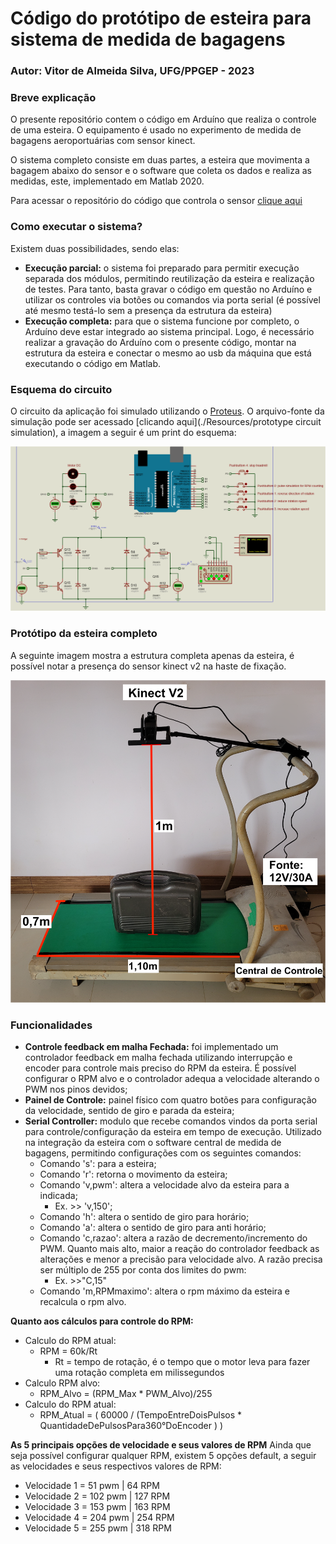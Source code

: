 # Código do protótipo de esteira para sistema de medida de bagagens

### Autor: Vitor de Almeida Silva, UFG/PPGEP - 2023

### Breve explicação

O presente repositório contem o código em Arduíno que realiza o controle de uma esteira. O equipamento é usado no experimento de medida de bagagens aeroportuárias com sensor kinect. 

O sistema completo consiste em duas partes, a esteira que movimenta a bagagem abaixo do sensor e o software que coleta os dados e realiza as medidas, este, implementado em Matlab 2020. 

Para acessar o repositório do código que controla o sensor [clique aqui](https://github.com/Vitor0534/Get_obj_dimensions_Kinect/tree/feat_Interface)

### Como executar o sistema?

Existem duas possibilidades, sendo elas:

* <b>Execução parcial:</b> o sistema foi preparado para permitir execução separada dos módulos, permitindo reutilização da esteira e realização de testes. Para tanto, basta gravar o código em questão no Arduíno e utilizar os controles via botões ou comandos via porta serial (é possível até mesmo testá-lo sem a presença da estrutura da esteira)
* <b>Execução completa:</b> para que o sistema funcione por completo, o Arduíno deve estar integrado ao sistema principal. Logo, é necessário realizar a gravação do Arduíno com o presente código, montar na estrutura da esteira e conectar o mesmo ao usb da máquina que está executando o código em Matlab.

### Esquema do circuito

O circuito da aplicação foi simulado utilizando o [Proteus](https://www.labcenter.com/). O arquivo-fonte da simulação pode ser acessado [clicando aqui](./Resources/prototype circuit simulation), a imagem a seguir é um print do esquema:

![CircuitSchema](./Resources/CircuitSchema.png)


### Protótipo da esteira completo

A seguinte imagem mostra a estrutura completa apenas da esteira, é possível notar a presença do sensor kinect v2 na haste de fixação.

![prototipoEsteira](./Resources/prototipoEsteiraV5_.png)


### Funcionalidades
* **Controle feedback em malha Fechada:** foi implementado um controlador feedback em malha fechada utilizando interrupção e encoder para controle mais preciso do RPM da esteira. É possível configurar o RPM alvo e o controlador adequa a velocidade alterando o PWM nos pinos devidos;
* **Painel de Controle:** painel físico com quatro botões para configuração da velocidade, sentido de giro e parada da esteira;
* **Serial Controller:** modulo que recebe comandos vindos da porta serial para controle/configuração da esteira em tempo de execução. Utilizado na integração da esteira com o software central de medida de bagagens, permitindo configurações com os seguintes comandos:
	* Comando 's': para a esteira;
	* Comando 'r': retorna o movimento da esteira;
	* Comando 'v,pwm': altera a velocidade alvo da esteira para a indicada;
		* Ex. >> 'v,150';
	* Comando 'h': altera o sentido de giro para horário;
	* Comando 'a': altera o sentido de giro para anti horário;
	* Comando 'c,razao': altera a razão de decremento/incremento do PWM. Quanto mais alto, maior a reação do controlador feedback as alterações e menor a precisão para velocidade alvo. A razão precisa ser múltiplo de 255 por conta dos limites do pwm:
		* Ex. >>"C,15"
	* Comando 'm,RPMmaximo': altera o rpm máximo da esteira e recalcula o rpm alvo.


**Quanto aos cálculos para controle do RPM:**

* Calculo do RPM atual:
	* RPM = 60k/Rt
	  * Rt = tempo de rotação, é o tempo que o motor leva para fazer uma rotação completa em milissegundos
* Calculo RPM alvo:
	* RPM_Alvo = (RPM_Max * PWM_Alvo)/255
* Calculo do RPM atual:
	* RPM_Atual = ( 60000 / (TempoEntreDoisPulsos * QuantidadeDePulsosPara360°DoEncoder ) )


**As 5 principais opções de velocidade e seus valores de RPM**
Ainda que seja possível configurar qualquer RPM, existem 5 opções default, a seguir as velocidades e seus respectivos valores de RPM:
- Velocidade 1 = 51  pwm  | 64  RPM
- Velocidade 2 = 102 pwm  | 127 RPM
- Velocidade 3 = 153 pwm  | 163 RPM
- Velocidade 4 = 204 pwm  | 254 RPM
- Velocidade 5 = 255 pwm  | 318 RPM